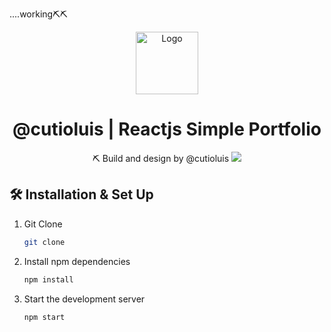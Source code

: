 ....working⛏⛏
<div align="center">
  <img alt="Logo" src="https://raw.githubusercontent.com/cutioluis/react-dark-portfolio/master/public/favicon.ico" width="100" />
</div>
<h1 align="center">
  @cutioluis | Reactjs Simple Portfolio
</h1>
<p align="center">
 ⛏ Build and design by <a src="https://github.com/cutioluis">@cutioluis</a>
  <img src="https://raw.githubusercontent.com/cutioluis/react-dark-portfolio/master/src/assets/dark-md.PNG" />
</p>



## 🛠 Installation & Set Up

1. Git Clone 

   ```sh
   git clone 
   ```

2. Install npm dependencies

   ```sh
   npm install
   ```

3. Start the development server

   ```sh
   npm start
   ```


